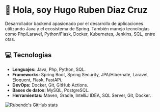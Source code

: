 # 👋 Hola, soy Hugo Ruben Diaz Cruz
Desarrollador backend apasionado por el desarrollo de aplicaciones utilizando Java y el ecosistema de Spring. También manejo tecnologías como Php/Laravel, Python/Flask, Docker, Kubernetes, Jenkins, SQL, entre otas.

## 💻 Tecnologías
- **Lenguajes:** Java, Php, Python, SQL.
- **Frameworks:** Spring Boot, Spring Security, JPA/Hibernate, Laravel, Eloquent, Flask, FastAPi.
- **DevOps:** Docker, Git, GitHub Actions.
- **Bases de datos:** MySQL, PostgreSQL.
- **Herramientas:** Maven, Gradle, IntelliJ IDEA, SQL Server, Git, Docker.

![Rubendc's GitHub stats](https://github-readme-stats.vercel.app/api?username=rubendcdev&show_icons=true&theme=radical)